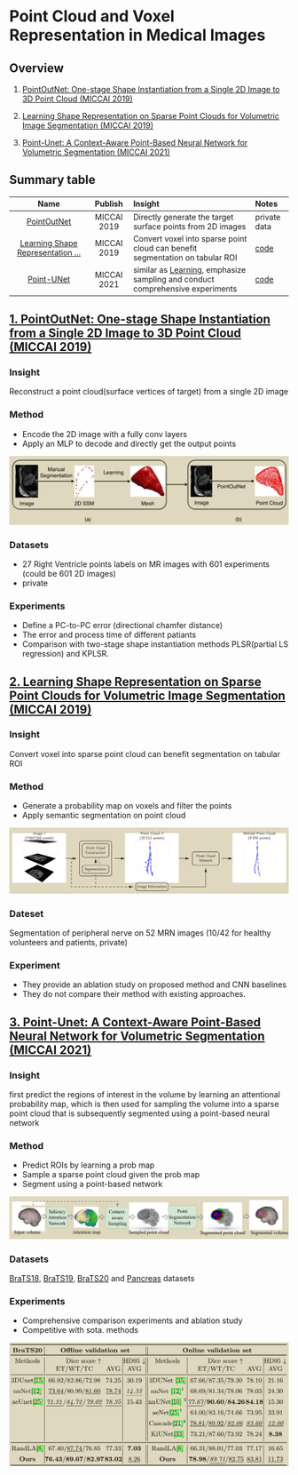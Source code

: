 <!--
 * @Author: PunkQ
 * @Date: 2022-01-19 00:31:46
 * @LastEditTime: 2022-01-19 00:53:58
 * @LastEditors: PunkQ
 * @Description: paper reading
 * @FilePath: /punkq.github.io/docs/projects/voxel_point_cloud/22_01_18_paper_reading.md
-->
# Point Cloud and Voxel Representation in Medical Images

## Overview

1. [PointOutNet: One-stage Shape Instantiation from a Single 2D Image to 3D Point Cloud (MICCAI 2019)](https://arxiv.org/pdf/1907.10763) 

2. [Learning Shape Representation on Sparse Point Clouds for Volumetric Image Segmentation (MICCAI 2019)](https://arxiv.org/pdf/1906.02281)

3. [Point-Unet: A Context-Aware Point-Based Neural Network for Volumetric Segmentation (MICCAI 2021)](https://sonhua.github.io/pdf/ho-point_unet-miccai21.pdf)


## Summary table

| Name | Publish | Insight | Notes |
| :-: | :-: | :---- | :---- |
| [PointOutNet](#a) | MICCAI 2019 | Directly generate the target surface points from 2D images | private data|
| [Learning Shape Representation ...](#b) | MICCAI 2019 | Convert voxel into sparse point cloud can benefit segmentation on tabular ROI | [code](https://github.com/fabianbalsiger/point-cloud-segmentation-miccai2019) |
| [Point-UNet](#c) | MICCAI 2021 | similar as [Learning](#b), emphasize sampling and conduct comprehensive experiments  | [code](https://github.com/VinAIResearch/Point-Unet) |


## [1. PointOutNet: One-stage Shape Instantiation from a Single 2D Image to 3D Point Cloud (MICCAI 2019)](#a)

### Insight
Reconstruct a point cloud(surface vertices of target) from a single 2D image

### Method
 - Encode the 2D image with a fully conv layers
 - Apply an MLP to decode and directly get the output points  

![Two-stage methods vs. PointOutNet](img/pointoutnet.png)

### Datasets
 - 27 Right Ventricle points labels on MR images with 601 experiments (could be 601 2D images)
 - private

### Experiments
 - Define a PC-to-PC error (directional chamfer distance) 
 - The error and process time of different patiants
 - Comparison with two-stage shape instantiation methods PLSR(partial LS regression) and KPLSR. 

## [2. Learning Shape Representation on Sparse Point Clouds for Volumetric Image Segmentation (MICCAI 2019)](#b)

### Insight
Convert voxel into sparse point cloud can benefit segmentation on tabular ROI

### Method
 - Generate a probability map on voxels and filter the points
 - Apply semantic segmentation on point cloud 

![overview](img/learningshape.png)

### Dateset
Segmentation of peripheral nerve on 52 MRN images (10/42 for healthy volunteers and patients, private)

### Experiment
 - They provide an ablation study on proposed method and CNN baselines
 - They do not compare their method with existing approaches.


## [3. Point-Unet: A Context-Aware Point-Based Neural Network for Volumetric Segmentation (MICCAI 2021)](#c)

### Insight
first predict the regions of interest in the volume by learning an attentional probability
map, which is then used for sampling the volume into a sparse point cloud
that is subsequently segmented using a point-based neural network

### Method

 - Predict ROIs by learning a prob map
 - Sample a sparse point cloud given the prob map
 - Segment using a point-based network

![overview](img\pointunet.png)

### Datasets
[BraTS18](https://www.med.upenn.edu/sbia/brats2018/data.html), [BraTS19](https://www.med.upenn.edu/cbica/brats2019/data.html), [BraTS20](https://www.med.upenn.edu/cbica/brats2020/data.html) and [Pancreas](https://wiki.cancerimagingarchive.net/display/Public/Pancreas-CT) datasets

### Experiments
 - Comprehensive comparison experiments and ablation study
 - Competitive with sota. methods 

![Experiments on BraTS20](img\pointunetbrats20.png)





